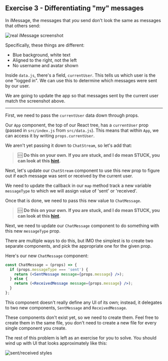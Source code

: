 ## Exercise 3 - Differentiating "my" messages

In iMessage, the messages that _you_ send don't look the same as messages that others send:

![real iMessage screenshot](/__lecture/assets/real-imessage-screenshot.jpg)

Specifically, these things are different:

- Blue background, white text
- Aligned to the right, not the left
- No username and avatar shown

Inside `data.js`, there's a field, `currentUser`. This tells us which user is the one "logged in". We can use this to determine which messages were sent by our user.

We are going to update the app so that messages sent by the current user match the screenshot above.

---

First, we need to pass the `currentUser` data down through props.

Our `App` component, the top of our React tree, has a `currentUser` prop (passed in `src/index.js` from `src/data.js`). This means that within `App`, we can access it by writing `props.currentUser`.

We aren't yet passing it down to `ChatStream`, so let's add that:

> 🆘 **Do this on your own. If you are stuck, and I do mean STUCK, you can look at this [hint](./_hints/hint-2.md).**

Next, let's update our `ChatStream` component to use this new prop to figure out if each message was sent or received by the current user.

We need to update the callback in our `map` method track a new variable `messageType` to which we will assign value of 'sent' or 'received'.

Once that is done, we need to pass this new value to `ChatMessage`.

> 🆘 **Do this on your own. If you are stuck, and I do mean STUCK, you can look at this [hint](./_hints/hint-3.md).**

Next, we need to update our `ChatMessage` component to do something with this new `messageType` prop.

There are multiple ways to do this, but IMO the simplest is to create two separate components, and pick the appropriate one for the given prop.

Here's our new `ChatMessage` component:

```jsx
const ChatMessage = (props) => {
  if (props.messageType === 'sent') {
    return (<SentMessage message={props.message} />);
  } else {
    return (<ReceivedMessage message={props.message} />);
  }
};
```

This component doesn't really define any UI of its own; instead, it delegates to two new components, `SentMessage` and `ReceivedMessage`.

These components don't exist yet, so we need to create them. Feel free to create them in the same file, you don't need to create a new file for every single component you create.

The rest of this problem is left as an exercise for you to solve. You should wind up with UI that looks approximately like this:

![sent/received styles](/__lecture/assets/exercise-3-result.png)

